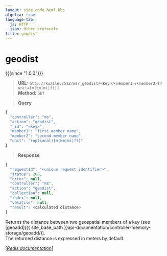 ```yaml
---
layout: side-code.html.hbs
algolia: true
language-tab:
  js: HTTP
  json: Other protocols
title: geodist
---
```


# geodist

{{{since "1.0.0"}}}


<blockquote class="js">
<p>
<b>URL:</b> <code>http://kuzzle:7512/ms/_geodist/&lt;key&gt;/&lt;member1&gt;/&lt;member2&gt;[?unit=[m|km|mi|ft]]</code>  
<br><b>Method:</b> <code>GET</code>
</p>
</blockquote>

<blockquote class="json">
<p>
<b>Query</b>
</p>
</blockquote>


```javascript
{
  "controller": "ms",
  "action": "geodist",
  "_id": "<key>",
  "member1": "first member name",
  "member2": "second member name",
  "unit": "(optional)[m|km|mi|ft]"
}
```

>**Response**

```javascript
{
  "requestId": "<unique request identifier>",
  "status": 200,
  "error": null,
  "controller": "ms",
  "action": "geodist",
  "collection": null,
  "index": null,
  "volatile": null,
  "result": <calculated distance>
}
```

Returns the distance between two geospatial members of a key (see [geoadd]({{ site_base_path }}api-documentation/controller-memory-storage/geoadd/)).  
The returned distance is expressed in meters by default.

[[_Redis documentation_]](https://redis.io/commands/geodist)

